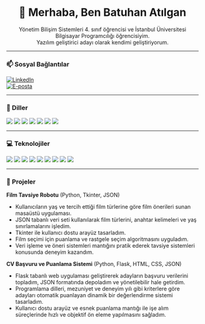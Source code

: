 <h1 align="center">👋 Merhaba, Ben Batuhan Atılgan</h1>
<p align="center">
  Yönetim Bilişim Sistemleri 4. sınıf öğrencisi ve İstanbul Üniversitesi Bilgisayar Programcılığı öğrencisiyim. <br>
  Yazılım geliştirici adayı olarak kendimi geliştiriyorum.
</p>

---

### 📫 Sosyal Bağlantılar
[![LinkedIn](https://img.shields.io/badge/LinkedIn-Profile-blue?logo=linkedin&logoColor=white)](https://www.linkedin.com/in/batuhan-at%C4%B1lgan-824293253)  
[![E-posta](https://img.shields.io/badge/Email-batuhanatilgan54@gmail.com-orange?logo=gmail&logoColor=white)](mailto:batuhanatilgan54@gmail.com)

---

### 📝 Diller
<p>
  <img src="https://img.shields.io/badge/Python-3670A0?logo=python&logoColor=white" /> 
  <img src="https://img.shields.io/badge/Kotlin-0095D5?logo=kotlin&logoColor=white" /> 
  <img src="https://img.shields.io/badge/HTML-E34F26?logo=html5&logoColor=white" /> 
  <img src="https://img.shields.io/badge/CSS-1572B6?logo=css3&logoColor=white" /> 
  <img src="https://img.shields.io/badge/C%23-239120?logo=c-sharp&logoColor=white" /> 
  <img src="https://img.shields.io/badge/SQL-4479A1?logo=sql&logoColor=white" /> 
  <img src="https://img.shields.io/badge/MS%20Office-D83B01?logo=microsoft-office&logoColor=white" />
</p>

---

### 💻 Teknolojiler
<p>
  <img src="https://img.shields.io/badge/Pandas-150458?logo=pandas&logoColor=white" />
  <img src="https://img.shields.io/badge/Numpy-013243?logo=numpy&logoColor=white" />
  <img src="https://img.shields.io/badge/Thinker-00AEEF?logoColor=white" />
  <img src="https://img.shields.io/badge/Git-F05032?logo=git&logoColor=white" />
  <img src="https://img.shields.io/badge/OpenCV-5C3EE8?logo=opencv&logoColor=white" />
  <img src="https://img.shields.io/badge/MySQL-4479A1?logo=mysql&logoColor=white" />
  <img src="https://img.shields.io/badge/Matplotlib-11557C?logo=matplotlib&logoColor=white" />
  <img src="https://img.shields.io/badge/JSON-000000?logo=json&logoColor=white" />
  <img src="https://img.shields.io/badge/Flask-000000?logo=flask&logoColor=white" />
</p>

---

### 🚀 Projeler

**Film Tavsiye Robotu** (Python, Tkinter, JSON)  
- Kullanıcıların yaş ve tercih ettiği film türlerine göre film önerileri sunan masaüstü uygulaması.  
- JSON tabanlı veri seti kullanılarak film türlerini, anahtar kelimeleri ve yaş sınırlamalarını işledim.  
- Tkinter ile kullanıcı dostu arayüz tasarladım.  
- Film seçimi için puanlama ve rastgele seçim algoritmasını uyguladım.  
- Veri işleme ve öneri sistemleri mantığını pratik ederek tavsiye sistemleri konusunda deneyim kazandım.

**CV Başvuru ve Puanlama Sistemi** (Python, Flask, HTML, CSS, JSON)  
- Flask tabanlı web uygulaması geliştirerek adayların başvuru verilerini topladım, JSON formatında depoladım ve yönetilebilir hale getirdim.  
- Programlama dilleri, mezuniyet ve deneyim yılı gibi kriterlere göre adayları otomatik puanlayan dinamik bir değerlendirme sistemi tasarladım.  
- Kullanıcı dostu arayüz ve esnek puanlama mantığı ile işe alım süreçlerinde hızlı ve objektif ön eleme yapılmasını sağladım.
